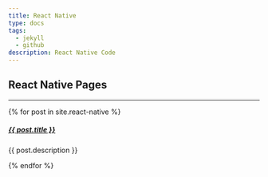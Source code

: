 ```yaml
---
title: React Native
type: docs
tags:
  - jekyll
  - github
description: React Native Code
---
```


## React Native Pages

<div class="section-index">
    <hr class="panel-line">
    {% for post in site.react-native  %}        
    <div class="entry">
    <h5><a href="{{ post.url | prepend: site.baseurl }}">{{ post.title }}</a></h5>
    <p>{{ post.description }}</p>
    </div>{% endfor %}
</div>
